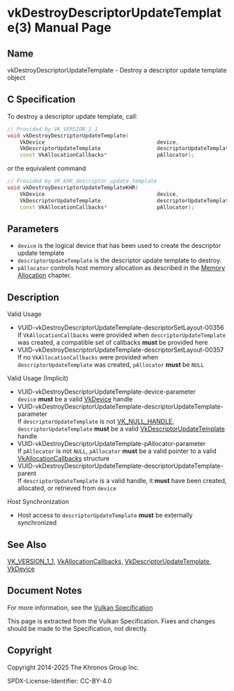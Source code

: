 # vkDestroyDescriptorUpdateTemplate(3) Manual Page

## Name

vkDestroyDescriptorUpdateTemplate - Destroy a descriptor update template object



## [](#_c_specification)C Specification

To destroy a descriptor update template, call:

```c++
// Provided by VK_VERSION_1_1
void vkDestroyDescriptorUpdateTemplate(
    VkDevice                                    device,
    VkDescriptorUpdateTemplate                  descriptorUpdateTemplate,
    const VkAllocationCallbacks*                pAllocator);
```

or the equivalent command

```c++
// Provided by VK_KHR_descriptor_update_template
void vkDestroyDescriptorUpdateTemplateKHR(
    VkDevice                                    device,
    VkDescriptorUpdateTemplate                  descriptorUpdateTemplate,
    const VkAllocationCallbacks*                pAllocator);
```

## [](#_parameters)Parameters

- `device` is the logical device that has been used to create the descriptor update template
- `descriptorUpdateTemplate` is the descriptor update template to destroy.
- `pAllocator` controls host memory allocation as described in the [Memory Allocation](https://registry.khronos.org/vulkan/specs/latest/html/vkspec.html#memory-allocation) chapter.

## [](#_description)Description

Valid Usage

- [](#VUID-vkDestroyDescriptorUpdateTemplate-descriptorSetLayout-00356)VUID-vkDestroyDescriptorUpdateTemplate-descriptorSetLayout-00356  
  If `VkAllocationCallbacks` were provided when `descriptorUpdateTemplate` was created, a compatible set of callbacks **must** be provided here
- [](#VUID-vkDestroyDescriptorUpdateTemplate-descriptorSetLayout-00357)VUID-vkDestroyDescriptorUpdateTemplate-descriptorSetLayout-00357  
  If no `VkAllocationCallbacks` were provided when `descriptorUpdateTemplate` was created, `pAllocator` **must** be `NULL`

Valid Usage (Implicit)

- [](#VUID-vkDestroyDescriptorUpdateTemplate-device-parameter)VUID-vkDestroyDescriptorUpdateTemplate-device-parameter  
  `device` **must** be a valid [VkDevice](https://registry.khronos.org/vulkan/specs/latest/man/html/VkDevice.html) handle
- [](#VUID-vkDestroyDescriptorUpdateTemplate-descriptorUpdateTemplate-parameter)VUID-vkDestroyDescriptorUpdateTemplate-descriptorUpdateTemplate-parameter  
  If `descriptorUpdateTemplate` is not [VK\_NULL\_HANDLE](https://registry.khronos.org/vulkan/specs/latest/man/html/VK_NULL_HANDLE.html), `descriptorUpdateTemplate` **must** be a valid [VkDescriptorUpdateTemplate](https://registry.khronos.org/vulkan/specs/latest/man/html/VkDescriptorUpdateTemplate.html) handle
- [](#VUID-vkDestroyDescriptorUpdateTemplate-pAllocator-parameter)VUID-vkDestroyDescriptorUpdateTemplate-pAllocator-parameter  
  If `pAllocator` is not `NULL`, `pAllocator` **must** be a valid pointer to a valid [VkAllocationCallbacks](https://registry.khronos.org/vulkan/specs/latest/man/html/VkAllocationCallbacks.html) structure
- [](#VUID-vkDestroyDescriptorUpdateTemplate-descriptorUpdateTemplate-parent)VUID-vkDestroyDescriptorUpdateTemplate-descriptorUpdateTemplate-parent  
  If `descriptorUpdateTemplate` is a valid handle, it **must** have been created, allocated, or retrieved from `device`

Host Synchronization

- Host access to `descriptorUpdateTemplate` **must** be externally synchronized

## [](#_see_also)See Also

[VK\_VERSION\_1\_1](https://registry.khronos.org/vulkan/specs/latest/man/html/VK_VERSION_1_1.html), [VkAllocationCallbacks](https://registry.khronos.org/vulkan/specs/latest/man/html/VkAllocationCallbacks.html), [VkDescriptorUpdateTemplate](https://registry.khronos.org/vulkan/specs/latest/man/html/VkDescriptorUpdateTemplate.html), [VkDevice](https://registry.khronos.org/vulkan/specs/latest/man/html/VkDevice.html)

## [](#_document_notes)Document Notes

For more information, see the [Vulkan Specification](https://registry.khronos.org/vulkan/specs/latest/html/vkspec.html#vkDestroyDescriptorUpdateTemplate)

This page is extracted from the Vulkan Specification. Fixes and changes should be made to the Specification, not directly.

## [](#_copyright)Copyright

Copyright 2014-2025 The Khronos Group Inc.

SPDX-License-Identifier: CC-BY-4.0